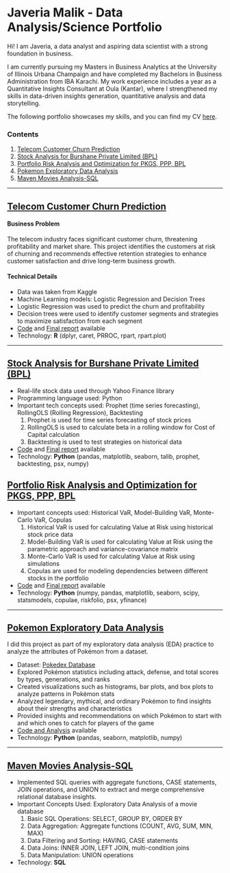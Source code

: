 
# Javeria Malik - Data Analysis/Science Portfolio

Hi! I am Javeria, a data analyst and aspiring data scientist with a strong foundation in business.

I am currently pursuing my Masters in Business Analytics at the University of Illinois Urbana Champaign and have completed my Bachelors in Business Administration from IBA Karachi. My work experience includes a year as a Quantitative Insights Consultant at Oula (Kantar), where I strengthened my skills in data-driven insights generation, quantitative analysis and data storytelling. 

The following portfolio showcases my skills, and you can find my CV [here](https://docs.google.com/document/d/1g8u4zkN-hzx0cRiTgMiYPJlApT6MzPLWEVqcxUlM66Q/edit?usp=sharing).

### Contents

1. [Telecom Customer Churn Prediction](#telecom-customer-churn-prediction)
2. [Stock Analysis for Burshane Private Limited (BPL)](#stock-analysis-for-burshane-private-limited-bpl)
3. [Portfolio Risk Analysis and Optimization for PKGS, PPP, BPL](#portfolio-risk-analysis-and-optimization-for-pkgs-ppp-bpl)
4. [Pokemon Exploratory Data Analysis](#pokedex-eda-analysis)
5. [Maven Movies Analysis-SQL](#maven-movies-analysis-sql)

---

## [Telecom Customer Churn Prediction](https://github.com/javeriamalik06/Telecom-Customer-Churn-Prediction) <a name="telecom-customer-churn-prediction"></a>

#### Business Problem
The telecom industry faces significant customer churn, threatening profitability and market share. This project identifies the customers at risk of churning and recommends effective retention strategies to enhance customer satisfaction and drive long-term business growth. 

#### Technical Details
* Data was taken from Kaggle
* Machine Learning models: Logistic Regression and Decision Trees
* Logistic Regression was used to predict the churn and profitability
* Decision trees were used to identify customer segments and strategies to maximize satisfaction from each segment
* [Code](https://github.com/javeriamalik06/Telecom-Customer-Churn-Prediction/blob/main/Telecom%20Customer%20Churn%20Prediction%20Code.R) and [Final report](https://github.com/javeriamalik06/Telecom-Customer-Churn-Prediction/blob/main/Customer%20Churn%20Prediction%20Report.pdf) available
* Technology: **R** (dplyr, caret, PRROC, rpart, rpart.plot)

---

## [Stock Analysis for Burshane Private Limited (BPL)](https://github.com/javeriamalik06/Stock-and-Portfolio-Analysis-and-Prediction/tree/main/Project%201) <a name="stock-analysis-for-burshane-private-limited-bpl"></a>

* Real-life stock data used through Yahoo Finance library
* Programming language used: Python
* Important tech concepts used: Prophet (time series forecasting), RollingOLS (Rolling Regression), Backtesting
  1. Prophet is used for time series forecasting of stock prices
  2. RollingOLS is used to calculate beta in a rolling window for Cost of Capital calculation
  3. Backtesting is used to test strategies on historical data
* [Code](https://github.com/javeriamalik06/Stock-and-Portfolio-Analysis-and-Prediction/tree/main/Project%201) and [Final report](https://github.com/javeriamalik06/Stock-and-Portfolio-Analysis-and-Prediction/blob/main/Project%201/Project%201%20-%20Javeria%20Malik%20-%20BPL.pdf) available
* Technology: **Python** (pandas, matplotlib, seaborn, talib, prophet, backtesting, psx, numpy)

## [Portfolio Risk Analysis and Optimization for PKGS, PPP, BPL](https://github.com/javeriamalik06/Stock-and-Portfolio-Analysis-and-Prediction/tree/main/Project%202) <a name="portfolio-risk-analysis-and-optimization-for-pkgs-ppp-bpl"></a>

* Important concepts used: Historical VaR, Model-Building VaR, Monte-Carlo VaR, Copulas
  1. Historical VaR is used for calculating Value at Risk using historical stock price data
  2. Model-Building VaR is used for calculating Value at Risk using the parametric approach and variance-covariance matrix
  3. Monte-Carlo VaR is used for calculating Value at Risk using simulations
  4. Copulas are used for modeling dependencies between different stocks in the portfolio
* [Code](https://github.com/javeriamalik06/Stock-and-Portfolio-Analysis-and-Prediction/tree/main/Project%202) and [Final report](https://github.com/javeriamalik06/Stock-and-Portfolio-Analysis-and-Prediction/blob/main/Project%202/Project%202%20-%20Portfolio%20Analysis%20-%20Report.pdf) available
* Technology: **Python** (numpy, pandas, matplotlib, seaborn, scipy, statsmodels, copulae, riskfolio, psx, yfinance)

---

## [Pokemon Exploratory Data Analysis](https://github.com/javeriamalik06/Pokedex-EDA) <a name="pokedex-eda-analysis"></a>

I did this project as part of my exploratory data analysis (EDA) practice to analyze the attributes of Pokémon from a dataset.

* Dataset: [Pokedex Database](https://www.kaggle.com/datasets/hamzacyberpatcher/data-of-1010-pokemons)
* Explored Pokémon statistics including attack, defense, and total scores by types, generations, and ranks
* Created visualizations such as histograms, bar plots, and box plots to analyze patterns in Pokémon stats
* Analyzed legendary, mythical, and ordinary Pokémon to find insights about their strengths and characteristics
* Provided insights and recommendations on which Pokémon to start with and which ones to catch for players of the game
* [Code and Analysis](https://github.com/javeriamalik06/Pokedex-EDA/blob/main/Pokedex_EDA.ipynb) available
* Technology: **Python** (pandas, seaborn, matplotlib, numpy)

---

## [Maven Movies Analysis-SQL](https://github.com/javeriamalik06/Maven-Movies-Analysis-SQL) <a name="maven-movies-analysis-sql"></a>

* Implemented SQL queries with aggregate functions, CASE statements, JOIN operations, and UNION to extract and merge comprehensive relational database insights.
* Important Concepts Used: Exploratory Data Analysis of a movie database
  1. Basic SQL Operations: SELECT, GROUP BY, ORDER BY
  2. Data Aggregation: Aggregate functions (COUNT, AVG, SUM, MIN, MAX)
  3. Data Filtering and Sorting: HAVING, CASE statements
  4. Data Joins: INNER JOIN, LEFT JOIN, multi-condition joins
  5. Data Manipulation: UNION operations
* Technology: **SQL**
